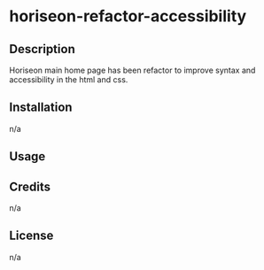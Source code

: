 # horiseon-refactor-accessibility

## Description
Horiseon main home page has been refactor to improve syntax and accessibility in the html and css.

## Installation 
n/a

## Usage

## Credits
n/a

## License
n/a
